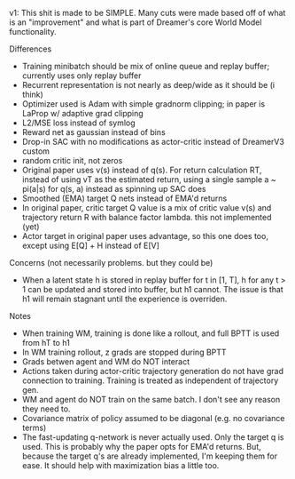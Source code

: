 v1: This shit is made to be SIMPLE. Many cuts were made based off of what is an "improvement" and what is part of Dreamer's core World Model functionality.

Differences
 - Training minibatch should be mix of online queue and replay buffer; currently uses only replay buffer
 - Recurrent representation is not nearly as deep/wide as it should be (i think)
 - Optimizer used is Adam with simple gradnorm clipping; in paper is LaProp w/ adaptive grad clipping
 - L2/MSE loss instead of symlog
 - Reward net as gaussian instead of bins
 - Drop-in SAC with no modifications as actor-critic instead of DreamerV3 custom
 - random critic init, not zeros
 - Original paper uses v(s) instead of q(s). For return calculation RT, instead of using vT as the estimated return, using a single sample a ~ pi(a|s) for q(s, a) instead as spinning up SAC does
 - Smoothed (EMA) target Q nets instead of EMA'd returns
 - In original paper, critic target Q value is a mix of critic value v(s) and trajectory return R with balance factor lambda. this not implemented (yet)
 - Actor target in original paper uses advantage, so this one does too, except using E[Q] + H instead of E[V]

Concerns (not necessarily problems. but they could be)
 - When a latent state h is stored in replay buffer for t in [1, T], h for any t > 1 can be updated and stored into buffer, but h1 cannot. The issue is that h1 will remain stagnant until the experience is overriden. 

Notes
 - When training WM, training is done like a rollout, and full BPTT is used from hT to h1
 - In WM training rollout, z grads are stopped during BPTT
 - Grads betwen agent and WM do NOT interact
 - Actions taken during actor-critic trajectory generation do not have grad connection to training. Training is treated as independent of trajectory gen.
 - WM and agent do NOT train on the same batch. I don't see any reason they need to.
 - Covariance matrix of policy assumed to be diagonal (e.g. no covariance terms)
 - The fast-updating q-network is never actually used. Only the target q is used. This is probably why the paper opts for EMA'd returns. But, because the target q's are already implemented, I'm keeping them for ease. It should help with maximization bias a little too.
